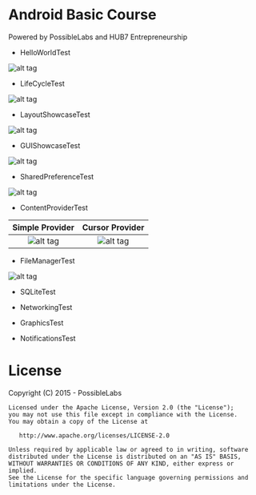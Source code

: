 # Android Basic Course 
Powered by PossibleLabs and HUB7 Entrepreneurship

* HelloWorldTest

![alt tag](https://raw.githubusercontent.com/tiveor/android-basic/master/screens/helloworldtest.png)

* LifeCycleTest

![alt tag](https://raw.githubusercontent.com/tiveor/android-basic/master/screens/lifecycletest.png)

* LayoutShowcaseTest

![alt tag](https://raw.githubusercontent.com/tiveor/android-basic/master/screens/layoutshowcasetest.png)

* GUIShowcaseTest

![alt tag](https://raw.githubusercontent.com/tiveor/android-basic/master/screens/guishowcasetest.png)

* SharedPreferenceTest

![alt tag](https://raw.githubusercontent.com/tiveor/android-basic/master/screens/sharedpreferencetest.png)

* ContentProviderTest

Simple Provider            |  Cursor Provider
:-------------------------:|:-------------------------:
![alt tag](https://raw.githubusercontent.com/tiveor/android-basic/master/screens/conteprovidertest.png)  |  ![alt tag](https://raw.githubusercontent.com/tiveor/android-basic/master/screens/contentprovidercursortest.png)

* FileManagerTest

![alt tag](https://raw.githubusercontent.com/tiveor/android-basic/master/screens/filemanagertest.png)

* SQLiteTest

* NetworkingTest

* GraphicsTest

* NotificationsTest


# License
Copyright (C) 2015 - PossibleLabs

```
Licensed under the Apache License, Version 2.0 (the "License");
you may not use this file except in compliance with the License.
You may obtain a copy of the License at

   http://www.apache.org/licenses/LICENSE-2.0

Unless required by applicable law or agreed to in writing, software
distributed under the License is distributed on an "AS IS" BASIS,
WITHOUT WARRANTIES OR CONDITIONS OF ANY KIND, either express or implied.
See the License for the specific language governing permissions and
limitations under the License.
```


